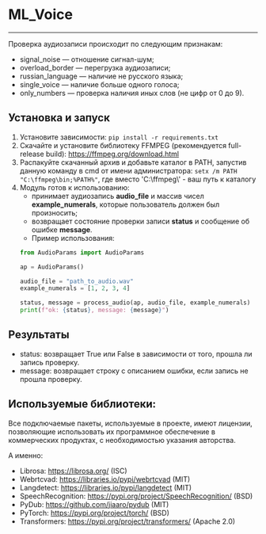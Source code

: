 # ML_Voice

---

Проверка аудиозаписи происходит по следующим признакам:

 - signal_noise — отношение сигнал-шум;
 - overload_border — перегрузка аудиозаписи;
 - russian_language — наличие не русского языка;
 - single_voice — наличие больше одного голоса;
 - only_numbers — проверка наличия иных слов (не цифр от 0 до 9).

## Установка и запуск
1) Установите зависимости:
```pip install -r requirements.txt```
2) Скачайте и установите библиотеку FFMPEG (рекомендуется full-release build): https://ffmpeg.org/download.html
3) Распакуйте скачанный архив и добавьте каталог в PATH, запустив данную команду в cmd от имени администратора:
```setx /m PATH "C:\ffmpeg\bin;%PATH%"```, где вместо 'C:\ffmpeg\\' - ваш путь к каталогу
4) Модуль готов к использованию:
   - принимает аудиозапись **audio_file** и массив чисел **example_numerals**, которые пользователь должен был произносить;
   - возвращает состояние проверки записи **status** и сообщение об ошибке **message**.
   - Пример использования:
   ```python
   from AudioParams import AudioParams
   
   ap = AudioParams()

   audio_file = "path_to_audio.wav"
   example_numerals = [1, 2, 3, 4]

   status, message = process_audio(ap, audio_file, example_numerals)
   print(f"ok: {status}, message: {message}")
   ```
   
## Результаты

- status: возвращает True или False в зависимости от того, прошла ли запись проверку.
- message: возвращает строку с описанием ошибки, если запись не прошла проверку.


## Используемые библиотеки:

Все подключаемые пакеты, используемые в проекте, имеют лицензии, позволяющие использовать их программное обеспечение в коммерческих продуктах, с необходимостью указания авторства. 

А именно:

 - Librosa: https://librosa.org/ (ISC)
 - Webrtcvad: https://libraries.io/pypi/webrtcvad (MIT)
 - Langdetect: https://libraries.io/pypi/langdetect (MIT)
 - SpeechRecognition: https://pypi.org/project/SpeechRecognition/ (BSD) 
 - PyDub: https://github.com/jiaaro/pydub (MIT)
 - PyTorch: https://pypi.org/project/torch/ (BSD)
 - Transformers: https://pypi.org/project/transformers/ (Apache 2.0)
